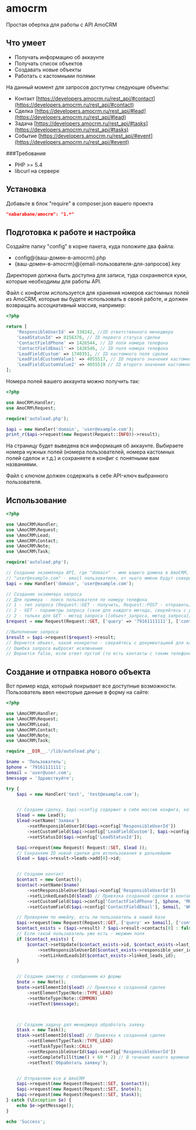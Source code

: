 # amocrm
Простая обертка для работы с API AmoCRM
## Что умеет
- Получать информацию об аккаунте
- Получать список объектов
- Создавать новые объекты
- Работать с кастомными полями

На данный момент для запросов доступны следующие объекты:
- Контакт [https://developers.amocrm.ru/rest_api/#contact](https://developers.amocrm.ru/rest_api/#contact)
- Сделка [https://developers.amocrm.ru/rest_api/#lead](https://developers.amocrm.ru/rest_api/#lead)
- Задача [https://developers.amocrm.ru/rest_api/#tasks](https://developers.amocrm.ru/rest_api/#tasks)
- Событие [https://developers.amocrm.ru/rest_api/#event](https://developers.amocrm.ru/rest_api/#event)

###Требования
- PHP >= 5.4
- libcurl на сервере

## Установка
Добавьте в блок "require" в composer.json вашего проекта
```json
"nabarabane/amocrm": "1.*"
```
## Подготовка к работе и настройка
Создайте папку "config" в корне пакета, куда положите два файла:
- config@{ваш-домен-в-amocrm}.php
- {ваш-домен-в-amocrm}@{email-пользователя-для-запросов}.key

Директория должна быть доступна для записи, туда сохраняются куки, которые необходимы для работы API.

Файл с конфигом используется для хранения номеров кастомных полей из AmoCRM, которые вы будете использовать в своей работе, и должен возвращать ассоциативный массив, например:
```php
<?php

return [
	'ResponsibleUserId' => 330242, //ID ответственного менеджера
	'LeadStatusId' => 8156376, // ID первого статуса сделки
	'ContactFieldPhone' => 1426544, // ID поля номера телефона
	'ContactFieldEmail' => 1426546, // ID поля номера телефона
	'LeadFieldCustom' => 1740351, // ID кастомного поля сделки
	'LeadFieldCustomValue1' => 4055517, // ID первого значения кастомного поля сделки
	'LeadFieldCustomValue2' => 4055519 // ID второго значения кастомного поля сделки
];
```
Номера полей вашего аккаунта можно получить так:
```php
<?php

use AmoCRM\Handler;
use AmoCRM\Request;

require('autoload.php');

$api = new Handler('domain', 'user@example.com');
print_r($api->request(new Request(Request::INFO))->result);
```
На страницу будет выведена вся информация об аккаунте. Выбираете номера нужных полей (номера пользователей, номера кастомных полей сделок и т.д.) и сохраняете в конфиг с понятными вам названиями.

Файл с ключом должен содержать в себе API-ключ выбранного пользователя.
## Использование
```php
<?php

use \AmoCRM\Handler;
use \AmoCRM\Request;
use \AmoCRM\Lead;
use \AmoCRM\Contact;
use \AmoCRM\Note;
use \AmoCRM\Task;

require('autoload.php');

// Создание экземпляра API, где "domain" - имя вашего домена в AmoCRM, а
// "user@example.com" - email пользователя, от чьего имени будут совершаться запросы
$api = new Handler('domain', 'user@example.com');

// Создание экземляра запроса
// Для примера - поиск пользователя по номеру телефона
// 1 - тип запроса (Request::GET - получить, Request::POST - отправить)
// 2 - GET - параметры запроса (свои для каждого метода, сверяйтесь с документацией), SET - объект
// 2 - только для GET - метод запроса ([объект_запроса, метод_запроса]).
$request = new Request(Request::GET, ['query' => '79161111111'], ['contacts', 'list']);

//Выполнение запроса
$result = $api->request($request)->result;
// Вернется объект, какой конкретно - сверяйтесь с документацией для кажого метода.
// Ошибка запроса выбросит исключение
// Вернется false, если ответ пустой (то есть контакты с таким телефоном не найдены)
```

## Создание и отправка нового объекта
Вот пример кода, который покрывает все доступные возможности.
Пользователь ввел некоторые данные в форму на сайте:
```php
<?php

use \AmoCRM\Handler;
use \AmoCRM\Request;
use \AmoCRM\Lead;
use \AmoCRM\Contact;
use \AmoCRM\Note;
use \AmoCRM\Task;

require __DIR__.'/lib/autoload.php';

$name = 'Пользователь';
$phone = '79161111111';
$email = 'user@user.com';
$message = 'Здравствуйте';

try {
	$api = new Handler('test', 'test@example.com');


	// Создаем сделку, $api->config содержит в себе массив конфига, который вы создавали в начале
	$lead = new Lead();
	$lead->setName('Заявка')
		->setResponsibleUserId($api->config['ResponsibleUserId'])
		->setCustomField($api->config['LeadFieldCustom'], $api->config['LeadFieldCustomValue1']) // ID поля, ID значения поля
		->setStatusId($api->config['LeadStatusId']);

	$api->request(new Request( Request::SET, $lead ));
	// Сохраняем ID новой сделки для использования в дальнейшем
	$lead = $api->result->leads->add[0]->id;


	// Создаем контакт
	$contact = new Contact();
	$contact->setName($name)
		->setResponsibleUserId($api->config['ResponsibleUserId'])
		->setLinkedLeadsId($lead) // Привязка созданной сделки к контакту
		->setCustomField($api->config['ContactFieldPhone'], $phone, 'MOB') // MOB - enum для этого поля, список доступных значений смотрите в информации об аккаунте
		->setCustomField($api->config['ContactFieldEmail'], $email, 'WORK'); // WORK - enum для этого поля, список доступных значений смотрите в информации об аккаунте

	// Проверяем по емейлу, есть ли пользователь в нашей базе
	$api->request(new Request(Request::GET, ['query' => $email], ['contacts', 'list']));
	$contact_exists = ($api->result) ? $api->result->contacts[0] : false;
	// Если такой пользователь уже есть - мержим поля
	if ($contact_exists) {
		$contact->setUpdate($contact_exists->id, $contact_exists->last_modified + 1)
			->setResponsibleUserId($contact_exists->responsible_user_id)
			->setLinkedLeadsId($contact_exists->linked_leads_id);
	}


	// Создаем заметку с сообщением из формы
	$note = new Note();
	$note->setElementId($lead) // Привязка к созданной сделке
		->setElementType(Note::TYPE_LEAD)
		->setNoteType(Note::COMMON)
		->setText($message);



	// Создаем задачу дял менеджера обработать заявку
	$task = new Task();
	$task->setElementId($lead) // Привязка к созданной сделке
		->setElementType(Task::TYPE_LEAD)
		->setTaskType(Task::CALL)
		->setResponsibleUserId($api->config['ResponsibleUserId'])
		->setCompleteTill(time() + 60 * 2) // В течение какого времени менеджеу нужно обработать заявку
		->setText('Обработать заявку');


	// Отправляем все в AmoCRM
	$api->request(new Request(Request::SET, $contact));
	$api->request(new Request(Request::SET, $note));
	$api->request(new Request(Request::SET, $task));
} catch (\Exception $e) {
	echo $e->getMessage();
}

echo 'Success';
```
